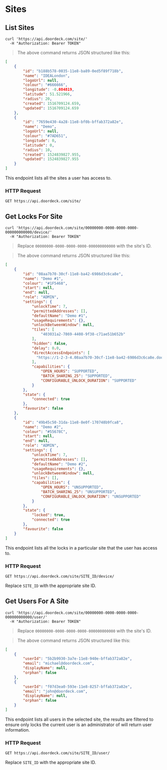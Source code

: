 # Sites

## List Sites

```shell
curl 'https://api.doordeck.com/site/'
  -H "Authorization: Bearer TOKEN"
```

> The above command returns JSON structured like this:

```json
[
    {
        "id": "b188b578-0035-11e8-ba89-0ed5f89f718b",
        "name": "IDEALondon",
        "logoUrl": null,
        "colour": "#666666",
        "longitude": -0.084819,
        "latitude": 51.521966,
        "radius": 20,
        "created": 1516709124.659,
        "updated": 1516709124.659
    },
    {
        "id": "7659e430-4a28-11e8-bf0b-bffab372a82e",
        "name": "Demo",
        "logoUrl": null,
        "colour": "#7AD651",
        "longitude": 0,
        "latitude": 0,
        "radius": 10,
        "created": 1524839827.955,
        "updated": 1524839827.955
    }
]
```

This endpoint lists all the sites a user has access to.

### HTTP Request

`GET https://api.doordeck.com/site/`

## Get Locks For Site

```shell
curl 'https://api.doordeck.com/site/00000000-0000-0000-0000-000000000000/device/'
  -H "Authorization: Bearer TOKEN"
```

> Replace `00000000-0000-0000-0000-000000000000` with the site's ID.

> The above command returns JSON structured like this:

```json
[
    {
        "id": "08aa7b70-30cf-11e8-ba42-6986d3c6ca8e",
        "name": "Demo #1",
        "colour": "#1F5468",
        "start": null,
        "end": null,
        "role": "ADMIN",
        "settings": {
            "unlockTime": 7,
            "permittedAddresses": [],
            "defaultName": "Demo #1",
            "usageRequirements": {},
            "unlockBetweenWindow": null,
            "tiles": [
                "403031a2-7869-4408-9f38-c71ae51b652b"
            ],
            "hidden": false,
            "delay": 0.0,
            "directAccessEndpoints": [
              "https://1-2-3-4.08aa7b70-30cf-11e8-ba42-6986d3c6ca8e.doordeck.direct:27707/device/execute"
            ],
            "capabilities": {
                "OPEN_HOURS": "SUPPORTED",
                "BATCH_SHARING_25": "SUPPORTED",
                "CONFIGURABLE_UNLOCK_DURATION": "SUPPORTED"
            }
        },
        "state": {
            "connected": true
        },
        "favourite": false
    },
    {
        "id": "49b45c50-31da-11e8-8e0f-170748b9fca8",
        "name": "Demo #2",
        "colour": "#55678C",
        "start": null,
        "end": null,
        "role": "ADMIN",
        "settings": {
            "unlockTime": 7,
            "permittedAddresses": [],
            "defaultName": "Demo #2",
            "usageRequirements": {},
            "unlockBetweenWindow": null,
            "tiles": [],
            "capabilities": {
                "OPEN_HOURS": "UNSUPPORTED",
                "BATCH_SHARING_25": "UNSUPPORTED",
                "CONFIGURABLE_UNLOCK_DURATION": "UNSUPPORTED"
            }
        },
        "state": {
            "locked": true,
            "connected": true
        },
        "favourite": false
    }
]
```

This endpoint lists all the locks in a particular site that the user has access to.

### HTTP Request

`GET https://api.doordeck.com/site/SITE_ID/device/`

Replace `SITE_ID` with the appropriate site ID.

## Get Users For A Site

```shell
curl 'https://api.doordeck.com/site/00000000-0000-0000-0000-000000000000/user/'
  -H "Authorization: Bearer TOKEN"
```

> Replace `00000000-0000-0000-0000-000000000000` with the site's ID.

> The above command returns JSON structured like this:

```json
[
    {
        "userId": "5b2b9930-3a7e-11e8-940e-bffab372a82e",
        "email": "michael@doordeck.com",
        "displayName": null,
        "orphan": false
    },
    {
        "userId": "f07d3ea0-593e-11e8-8257-bffab372a82e",
        "email": "john@doordeck.com",
        "displayName": null,
        "orphan": false
    }
]
```

This endpoint lists all users in the selected site, the results are filtered to ensure only locks the current user is an
administrator of will return user information.

### HTTP Request

`GET https://api.doordeck.com/site/SITE_ID/user/`

Replace `SITE_ID` with the appropriate site ID.
